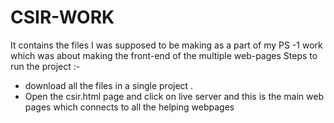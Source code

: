 # CSIR-WORK
It contains the files I was supposed to be making as a part of my PS -1 work which was about making the front-end of the multiple web-pages
Steps to run the project :-
- download all the files in a single project .
- Open the csir.html page and click on live server and this is the main web pages which connects to all the helping webpages 
